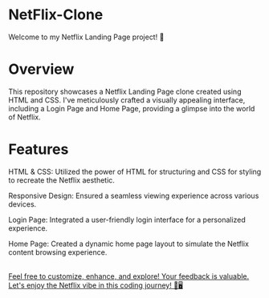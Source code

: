 # NetFlix-Clone
Welcome to my Netflix Landing Page project! 🎉

# Overview
This repository showcases a Netflix Landing Page clone created using HTML and CSS. I've meticulously crafted a visually appealing interface, including a Login Page and Home Page, providing a glimpse into the world of Netflix.

# Features
HTML & CSS: Utilized the power of HTML for structuring and CSS for styling to recreate the Netflix aesthetic.

Responsive Design: Ensured a seamless viewing experience across various devices.

Login Page: Integrated a user-friendly login interface for a personalized experience.

Home Page: Created a dynamic home page layout to simulate the Netflix content browsing experience.

<ins><br>Feel free to customize, enhance, and explore! Your feedback is valuable. Let's enjoy the Netflix vibe in this coding journey! 🍿🖥️</ins>
